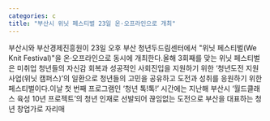 ```yaml
---
categories: c
title: "부산시 위닛 페스티벌 23일 온·오프라인으로 개최"
---
```

부산시와 부산경제진흥원이 23일 오후 부산 청년두드림센터에서 "위닛 페스티벌(We Knit Festival)"을 온·오프라인으로 동시에 개최한다.올해 3회째를 맞는 위닛 페스티벌은 미취업 청년들의 자신감 회복과 성공적인 사회진입을 지원하기 위한 ‘청년도전 지원사업(위닛 캠퍼스)’의 일환으로 청년들의 고민을 공유하고 도전과 성취를 응원하기 위한 페스티벌이다.이날 첫 번째 프로그램인 ‘청년 톡!톡!’ 시간에는 지난해 부산시 ‘월드클래스 육성 10년 프로젝트’의 청년 인재로 선발되어 끊임없는 도전으로 부산을 대표하는 청년 창업가로 자리매